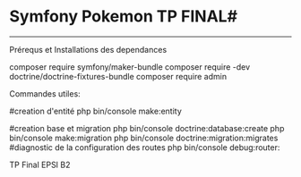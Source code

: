 # Symfony Pokemon TP FINAL#
 -------------

Prérequs et Installations des dependances

composer require symfony/maker-bundle
composer require -dev doctrine/doctrine-fixtures-bundle
composer require admin 

 
Commandes utiles:



#creation d'entité
php bin/console make:entity

#creation base et migration
php bin/console doctrine:database:create
php bin/console make:migration 
php bin/console doctrine:migration:migrates
#diagnostic de la configuration des routes
php bin/console debug:router:



TP Final EPSI B2
